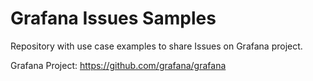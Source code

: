 # Grafana Issues Samples

Repository with use case examples to share Issues on Grafana project.

Grafana Project: <https://github.com/grafana/grafana>
